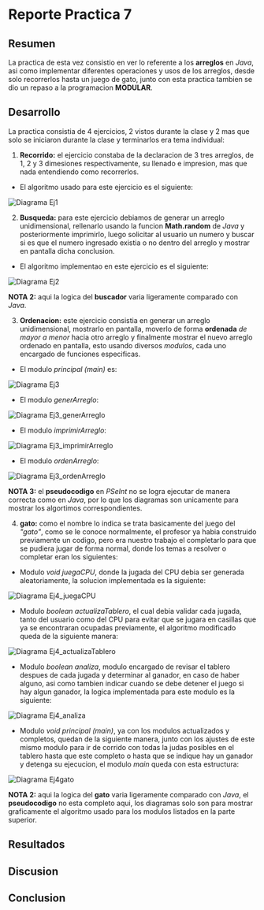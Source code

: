 #                    Reporte Practica 7

##                      Resumen 

La practica de esta vez consistio en ver lo referente a los **arreglos** en _Java_, asi como implementar diferentes operaciones y usos de los arreglos, desde solo recorrerlos hasta un juego de gato, junto con esta practica tambien se dio un repaso a la programacion **MODULAR**.

##                      Desarrollo

La practica consistia de 4 ejercicios, 2 vistos durante la clase y 2 mas que solo se iniciaron durante la clase y terminarlos era tema individual:

1. **Recorrido:** el ejercicio constaba de la declaracion de 3 tres arreglos, de 1, 2 y 3 dimesiones respectivamente, su llenado e impresion, mas que nada entendiendo como recorrerlos.

* El algoritmo usado para este ejercicio es el siguiente:

![Diagrama Ej1](Ej1recorrido.png "Ej1recorrido")

2. **Busqueda:** para este ejercicio debiamos de generar un arreglo unidimensional, rellenarlo usando la funcion **Math.random** de _Java_ y posteriormente imprimirlo, luego solicitar al usuario un numero y buscar si es que el numero ingresado existia o no dentro del arreglo y mostrar en pantalla dicha conclusion.

* El algoritmo implementao en este ejercicio es el siguiente:

![Diagrama Ej2](Ej2Busqueda.png "Ej2Busqueda")

**NOTA 2:** aqui la logica del **buscador** varia ligeramente comparado con _Java_.

3. **Ordenacion:** este ejercicio consistia en generar un arreglo unidimensional, mostrarlo en pantalla, moverlo de forma **ordenada** _de mayor a menor_ hacia otro arreglo y finalmente mostrar el nuevo arreglo ordenado en pantalla, esto usando diversos _modulos_, cada uno encargado de funciones especificas.

* El modulo _principal (main)_ es:

![Diagrama Ej3](Ej3Ordenacion.png "Ej3Ordenacion")

* El modulo _generArreglo_:

![Diagrama Ej3_generArreglo](Ej3_generArreglo.png "Ej3_generArreglo")

* El modulo _imprimirArreglo_:

![Diagrama Ej3_imprimirArreglo](Ej3_imprimirArreglo.png "Ej3_imprimirArreglo")

* El modulo _ordenArreglo_:

![Diagrama Ej3_ordenArreglo](Ej3_ordenArreglo.png "Ej3_ordenArreglo")

**NOTA 3:** el **pseudocodigo** en _PSeInt_ no se logra ejecutar de manera correcta como en _Java_, por lo que los diagramas son unicamente para mostrar los algortimos correspondientes.

4. **gato:** como el nombre lo indica se trata basicamente del juego del _"gato"_, como se le conoce normalmente, el profesor ya habia construido previamente un codigo, pero era nuestro trabajo el completarlo para que se pudiera jugar de forma normal, donde los temas a resolver o completar eran los siguientes:

* Modulo _void juegaCPU_, donde la jugada del CPU debia ser generada aleatoriamente, la solucion implementada es la siguiente:

![Diagrama Ej4_juegaCPU](Ej4_juegaCPU.png "Ej4_juegaCPU")

* Modulo _boolean actualizaTablero_, el cual debia validar cada jugada, tanto del usuario como del CPU para evitar que se jugara en casillas que ya se encontraran ocupadas previamente, el algoritmo modificado queda de la siguiente manera:

![Diagrama Ej4_actualizaTablero](Ej4_actualizaTablero.png "Ej4_actualizaTablero")

* Modulo _boolean analiza_, modulo encargado de revisar el tablero despues de cada jugada y determinar al ganador, en caso de haber alguno, asi como tambien indicar cuando se debe detener el juego si hay algun ganador, la logica implementada para este modulo es la siguiente:

![Diagrama Ej4_analiza](Ej4_analiza.png "Ej4_analiza")

* Modulo _void principal (main)_, ya con los modulos actualizados y completos, quedan de la siguiente manera, junto con los ajustes de este mismo modulo para ir de corrido con todas la judas posibles en el tablero hasta que este completo o hasta que se indique hay un ganador y detenga su ejecucion, el modulo _main_ queda con esta estructura:

![Diagrama Ej4gato](Ej4gato.png "Ej4gato")

**NOTA 2:** aqui la logica del **gato** varia ligeramente comparado con _Java_, el **pseudocodigo** no esta completo aqui, los diagramas solo son para mostrar graficamente el algoritmo usado para los modulos listados en la parte superior.

##                        Resultados



##                        Discusion



##                        Conclusion

